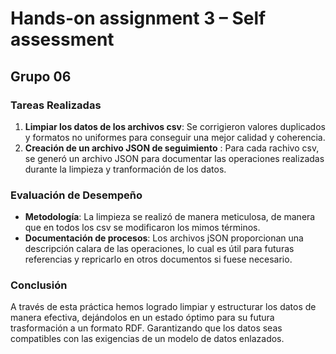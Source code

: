 # Hands-on assignment 3 – Self assessment

## Grupo 06

### Tareas Realizadas
1. **Limpiar los datos de los archivos csv**: Se corrigieron valores duplicados y formatos no uniformes para conseguir una mejor calidad y coherencia.
2. **Creación de un archivo JSON  de seguimiento** : Para cada rachivo csv, se generó un archivo JSON para documentar las operaciones realizadas durante la limpieza y tranformación de los datos.


### Evaluación de Desempeño
- **Metodología**: La limpieza se realizó de manera meticulosa, de manera que en todos los csv se modificaron los mimos términos.
- **Documentación de procesos**: Los archivos jSON proporcionan una descripción calara de las operaciones, lo cual es útil para futuras referencias y repricarlo en otros documentos si fuese necesario.

### Conclusión
A través de esta práctica hemos logrado limpiar y estructurar los datos de manera efectiva, dejándolos en un estado óptimo para su futura trasformación a un formato RDF.
Garantizando que los datos seas compatibles con las exigencias de un modelo de datos enlazados.